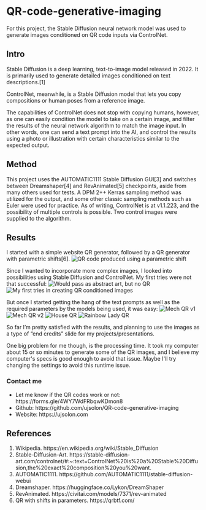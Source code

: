 # QR-code-generative-imaging
For this project, the Stable Diffusion neural network model was used to generate images conditioned on QR code inputs via ControlNet.

## Intro

Stable Diffusion is a deep learning, text-to-image model released in 2022. It is primarily used to generate detailed images conditioned on text descriptions.[1]

ControlNet, meanwhile, is a Stable Diffusion model that lets you copy compositions or human poses from a reference image.

The capabilities of ControlNet does not stop with copying humans, however, as one can easily condition the model to take on a certain image, and filter the results of the neural network algorithm to match the image input. In other words, one can send a text prompt into the AI, and control the results using a photo or illustration with certain characteristics similar to the expected output.

## Method
This project uses the AUTOMATIC1111 Stable Diffusion GUI[3] and switches between Dreamshaper[4] and RevAnimated[5] checkpoints, aside from many others used for tests. A DPM 2++ Kerras sampling method was utilized for the output, and some other classic sampling methods such as Euler were used for practice. As of writing, ControlNet is at v1.1.223, and the possibility of multiple controls is possible. Two control images were supplied to the algorithm. 

## Results
I started with a simple website QR generator, followed by a QR generator with parametric shifts[6].
![QR code produced using a parametric shift](/images/QR5.jpg "Simple parametric QR")

Since I wanted to incorporate more complex images, I looked into possibilities using Stable Diffusion and ControlNet. My first tries were not that successful:
![Would pass as abstract art, but no QR](/images/noQR1.png "Would pass as abstract art, but no QR")
![My first tries in creating QR conditioned images](/images/noQR2.png "My first tries in creating QR conditioned images")

But once I started getting the hang of the text prompts as well as the required parameters by the models being used, it was easy:
![Mech QR v1](/images/QR1.png "Mech QR v1")
![Mech QR v2](/images/QR2.png "Mech QR v2")
![House QR](/images/QR3.png "House QR")
![Rainbow Lady QR](/images/QR4.png "Rainbow Lady QR")

So far I’m pretty satisfied with the results, and planning to use the images as a type of “end credits” slide for my projects/presentations.

One big problem for me though, is the processing time. It took my computer about 15 or so minutes to generate some of the QR images, and I believe my computer's specs is good enough to avoid that issue. Maybe I'll try changing the settings to avoid this runtime issue.

### Contact me
<ul>
<li> Let me know if the QR codes work or not: https://forms.gle/4WY7WdFRbqwKDmon8
<li> Github: https://github.com/ujsolon/QR-code-generative-imaging
<li> Website: https://ujsolon.com
</ul>

## References
<ol>
<li> Wikipedia. https://en.wikipedia.org/wiki/Stable_Diffusion
<li> Stable-Diffusion-Art. https://stable-diffusion-art.com/controlnet/#:~:text=ControlNet%20is%20a%20Stable%20Diffusion,the%20exact%20composition%20you%20want.
<li> AUTOMATIC1111. https://github.com/AUTOMATIC1111/stable-diffusion-webui
<li> Dreamshaper. https://huggingface.co/Lykon/DreamShaper
<li> RevAnimated. https://civitai.com/models/7371/rev-animated
<li> QR with shifts in parameters. https://qrbtf.com/
</ol>